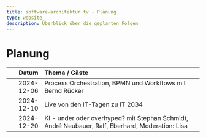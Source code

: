 ```yaml
---
title: software-architektur.tv - Planung
type: website
description: Überblick über die geplanten Folgen
---
```


# Planung

|      Datum | Thema / Gäste                                               |
|-----------:|:------------------------------------------------------------|
| 2024-12-06 | Process Orchestration, BPMN und Workflows mit Bernd Rücker |
| 2024-12-10 | Live von den IT-Tagen zu IT 2034 |
| 2024-12-20 | KI - under oder overhyped? mit Stephan Schmidt, André Neubauer, Ralf, Eberhard, Moderation: Lisa |
